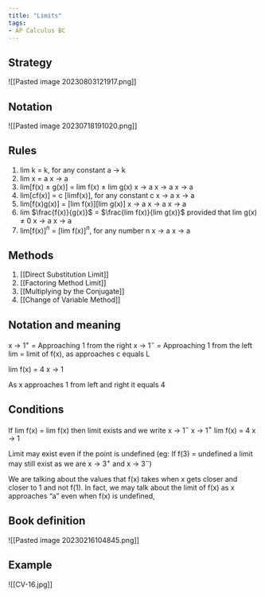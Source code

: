 ```yaml
---
title: "Limits"
tags:
- AP Calculus BC
---
```

## Strategy

![[Pasted image 20230803121917.png]] 
## Notation

![[Pasted image 20230718191020.png]]

## Rules
1. lim k = k, for any constant
	a -> k
2. lim x = a
	x -> a
3. lim\[f(x) $\pm$ g(x)] = lim f(x) $\pm$ lim g(x)
	x -> a                    x -> a        x -> a
4. lim\[cf(x)] = c \[limf(x)], for any constant c
	x -> a          x -> a
5. lim\[f(x)g(x)] = \[lim f(x)]\[lim g(x)]
	x -> a                x -> a     x -> a
6. lim $\frac{f(x)}{g(x)}$ = $\frac{lim f(x)}{lim g(x)}$ provided that lim g(x) $\neq$ 0
	x -> a        x -> a
7. lim\[f(x)]$^n$ = \[lim f(x)]$^n$, for any number n
	x -> a	        x -> a

## Methods
1. [[Direct Substitution Limit]]
2. [[Factoring Method Limit]]
3. [[Multiplying by the Conjugate]]
4. [[Change of Variable Method]]
## Notation and meaning
x -> 1$^+$ = Approaching 1 from the right
x -> 1$^-$ = Approaching 1 from the left
lim = limit of f(x), as approaches c equals L

lim f(x) = 4
x -> 1

As x approaches 1 from left and right it equals 4

## Conditions

If lim f(x) = lim f(x) then limit exists and we write
	x -> 1$^-$   x -> 1$^+$ 
lim f(x) = 4
	x -> 1

Limit may exist even if the point is undefined (eg: If f(3) = undefined a limit may still exist as we are x -> 3$^+$ and x -> 3$^-$)

We are talking about the values that f(x) takes when x gets closer and closer to 1 and not f(1). In fact, we may talk about the limit of f(x) as x approaches “a” even when f(x) is undefined,

## Book definition
![[Pasted image 20230216104845.png]]

## Example

![[CV-16.jpg]]